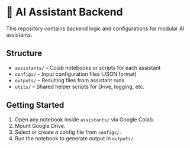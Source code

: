 # 🧠 AI Assistant Backend

This repository contains backend logic and configurations for modular AI assistants.

## Structure

- `assistants/` – Colab notebooks or scripts for each assistant
- `configs/` – Input configuration files (JSON format)
- `outputs/` – Resulting files from assistant runs
- `utils/` – Shared helper scripts for Drive, logging, etc.

## Getting Started

1. Open any notebook inside `assistants/` via Google Colab.
2. Mount Google Drive.
3. Select or create a config file from `configs/`.
4. Run the notebook to generate output in `outputs/`.

